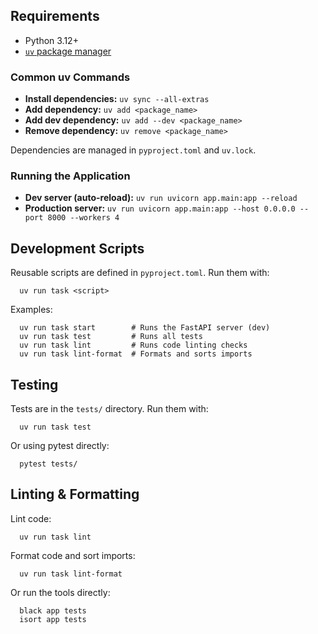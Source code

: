 ## Requirements

- Python 3.12+
- [`uv` package manager](https://github.com/pdm-project/uv)

### Common uv Commands

- **Install dependencies:**
  `uv sync --all-extras`
- **Add dependency:**
  `uv add <package_name>`
- **Add dev dependency:**
  `uv add --dev <package_name>`
- **Remove dependency:**
  `uv remove <package_name>`

Dependencies are managed in `pyproject.toml` and `uv.lock`.

### Running the Application

- **Dev server (auto-reload):**
  `uv run uvicorn app.main:app --reload`
- **Production server:**
  `uv run uvicorn app.main:app --host 0.0.0.0 --port 8000 --workers 4`


## Development Scripts

Reusable scripts are defined in `pyproject.toml`. Run them with:
```
  uv run task <script>
```
Examples:
```
  uv run task start        # Runs the FastAPI server (dev)
  uv run task test         # Runs all tests
  uv run task lint         # Runs code linting checks
  uv run task lint-format  # Formats and sorts imports
```

## Testing

Tests are in the `tests/` directory. Run them with:
```
  uv run task test
```
Or using pytest directly:
```
  pytest tests/
```

## Linting & Formatting

Lint code:
```
  uv run task lint
```
Format code and sort imports:
```
  uv run task lint-format
```
Or run the tools directly:
```
  black app tests
  isort app tests
```